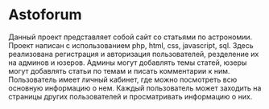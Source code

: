 # Astoforum
Данный проект представляет собой сайт со статьями по астрономии.
Проект написан с использованием php, html, css, javascript, sql.
Здесь реализована регистрация и авторизация пользователей, резделение их на админов и юзеров.
Админы могут добавлять темы статей, юзеры могут добавлять статьи по темам и писать комментарии к ним.
Пользователь имеет личный кабинет, где можно посмотреть всю основную информацию о нем.
Каждый пользователь может заходить на страницы других пользователей и просматривать информацию о них.
